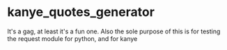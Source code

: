 # kanye_quotes_generator
It's a gag, at least it's a fun one. Also the sole purpose of this is for testing the request module for python, and for kanye
